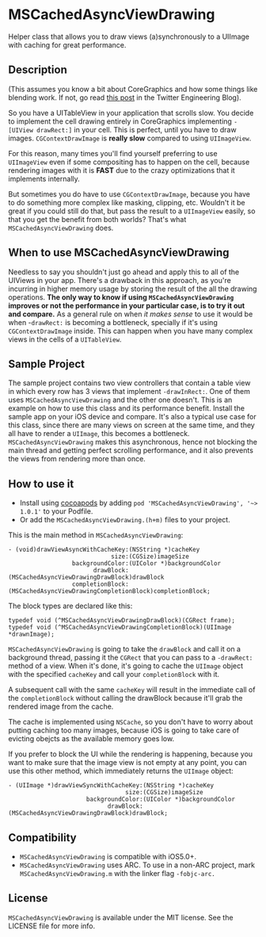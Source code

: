 # MSCachedAsyncViewDrawing

Helper class that allows you to draw views (a)synchronously to a UIImage with caching for great performance.

## Description

(This assumes you know a bit about CoreGraphics and how some things like blending work. If not, go read [this post](https://blog.twitter.com/2012/simple-strategies-smooth-animation-iphone) in the Twitter Engineering Blog).

So you have a UITableView in your application that scrolls slow. You decide to implement the cell drawing entirely in CoreGraphics implementing ```-[UIView drawRect:]``` in your cell. This is perfect, until you have to draw images. ```CGContextDrawImage``` is **really slow** compared to using ```UIImageView```.

For this reason, many times you'll find yourself preferring to use ```UIImageView``` even if some compositing has to happen on the cell, because rendering images with it is **FAST** due to the crazy optimizations that it implements internally.

But sometimes you do have to use ```CGContextDrawImage```, because you have to do something more complex like masking, clipping, etc. Wouldn't it be great if you could still do that, but pass the result to a ```UIImageView``` easily, so that you get the benefit from both worlds? That's what ```MSCachedAsyncViewDrawing``` does.

## When to use MSCachedAsyncViewDrawing
Needless to say you shouldn't just go ahead and apply this to all of the UIViews in your app. There's a drawback in this approach, as you're incurring in higher memory usage by storing the result of the all the drawing operations.
**The only way to know if using `MSCachedAsyncViewDrawing` improves or not the performance in your particular case, is to try it out and compare.**
As a general rule on when *it makes sense* to use it would be when -`drawRect:` is becoming a bottleneck, specially if it's using `CGContextDrawImage` inside. This can happen when you have many complex views in the cells of a `UITableView`.

## Sample Project

The sample project contains two view controllers that contain a table view in which every row has 3 views that implement `-drawInRect:`. One of them uses ```MSCachedAsyncViewDrawing``` and the other one doesn't. This is an example on how to use this class and its performance benefit. Install the sample app on your iOS device and compare.
It's also a typical use case for this class, since there are many views on screen at the same time, and they all have to render a `UIImage`, this becomes a bottleneck. `MSCachedAsyncViewDrawing` makes this asynchronous, hence not blocking the main thread and getting perfect scrolling performance, and it also prevents the views from rendering more than once.

## How to use it

- Install using [cocoapods](http://cocoapods.org/) by adding `pod 'MSCachedAsyncViewDrawing', '~> 1.0.1'` to your Podfile.
- Or add the `MSCachedAsyncViewDrawing.(h+m)` files to your project.

This is the main method in ```MSCachedAsyncViewDrawing```:

```objc
- (void)drawViewAsyncWithCacheKey:(NSString *)cacheKey
                             size:(CGSize)imageSize
                  backgroundColor:(UIColor *)backgroundColor
                        drawBlock:(MSCachedAsyncViewDrawingDrawBlock)drawBlock
                  completionBlock:(MSCachedAsyncViewDrawingCompletionBlock)completionBlock;
```

The block types are declared like this:

```objc
typedef void (^MSCachedAsyncViewDrawingDrawBlock)(CGRect frame);
typedef void (^MSCachedAsyncViewDrawingCompletionBlock)(UIImage *drawnImage);
```

```MSCachedAsyncViewDrawing``` is going to take the `drawBlock` and call it on a background thread, passing it the `CGRect` that you can pass to a `-drawRect:` method of a view. When it's done, it's going to cache the `UIImage` object with the specified `cacheKey` and call your `completionBlock` with it.

A subsequent call with the same `cacheKey` will result in the immediate call of the `completionBlock` without calling the drawBlock because it'll grab the rendered image from the cache.

The cache is implemented using `NSCache`, so you don't have to worry about putting caching too many images, because iOS is going to take care of evicting obejcts as the available memory goes low.

If you prefer to block the UI while the rendering is happening, because you want to make sure that the image view is not empty at any point, you can use this other method, which immediately returns the ```UIImage``` object:

```objc
- (UIImage *)drawViewSyncWithCacheKey:(NSString *)cacheKey
                                 size:(CGSize)imageSize
                      backgroundColor:(UIColor *)backgroundColor
                            drawBlock:(MSCachedAsyncViewDrawingDrawBlock)drawBlock;
```


## Compatibility
- ```MSCachedAsyncViewDrawing``` is compatible with iOS5.0+.
- ```MSCachedAsyncViewDrawing``` uses ARC. To use in a non-ARC project, mark ```MSCachedAsyncViewDrawing.m``` with the linker flag ```-fobjc-arc.```

## License
`MSCachedAsyncViewDrawing` is available under the MIT license. See the LICENSE file for more info.
